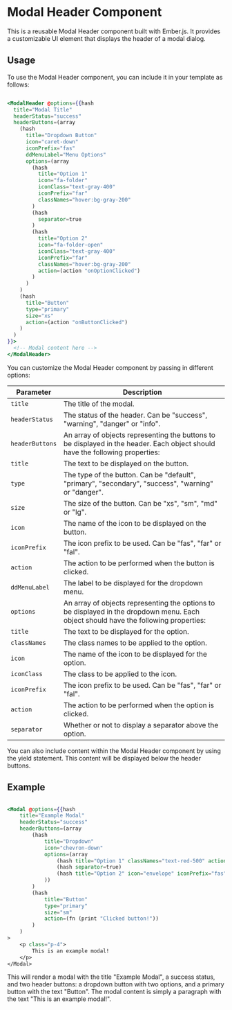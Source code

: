 # Modal Header Component

This is a reusable Modal Header component built with Ember.js. It provides a customizable UI element that displays the header of a modal dialog.

## Usage

To use the Modal Header component, you can include it in your template as follows:


```hbs

<ModalHeader @options={{hash 
  title="Modal Title"
  headerStatus="success"
  headerButtons=(array 
    (hash 
      title="Dropdown Button" 
      icon="caret-down" 
      iconPrefix="fas" 
      ddMenuLabel="Menu Options" 
      options=(array 
        (hash 
          title="Option 1" 
          icon="fa-folder" 
          iconClass="text-gray-400" 
          iconPrefix="far"
          classNames="hover:bg-gray-200"
        ) 
        (hash 
          separator=true
        ) 
        (hash 
          title="Option 2" 
          icon="fa-folder-open" 
          iconClass="text-gray-400" 
          iconPrefix="far"
          classNames="hover:bg-gray-200"
          action=(action "onOptionClicked")
        )
      )
    )
    (hash 
      title="Button" 
      type="primary" 
      size="xs" 
      action=(action "onButtonClicked")
    )
  )
}}>
  <!-- Modal content here -->
</ModalHeader>

```

You can customize the Modal Header component by passing in different options:

| Parameter     | Description                                                                                                                          |
|---------------|--------------------------------------------------------------------------------------------------------------------------------------|
| `title`         | The title of the modal.                                                                                                              |
| `headerStatus`  | The status of the header. Can be "success", "warning", "danger" or "info".                                                           |
| `headerButtons` | An array of objects representing the buttons to be displayed in the header. Each object should have the following properties:        |
| `title`         | The text to be displayed on the button.                                                                                              |
| `type`          | The type of the button. Can be "default", "primary", "secondary", "success", "warning" or "danger".                                  |
| `size`          | The size of the button. Can be "xs", "sm", "md" or "lg".                                                                             |
| `icon`          | The name of the icon to be displayed on the button.                                                                                  |
| `iconPrefix`    | The icon prefix to be used. Can be "fas", "far" or "fal".                                                                            |
| `action`        | The action to be performed when the button is clicked.                                                                               |
| `ddMenuLabel`   | The label to be displayed for the dropdown menu.                                                                                     |
| `options`       | An array of objects representing the options to be displayed in the dropdown menu. Each object should have the following properties: |
| `title`         | The text to be displayed for the option.                                                                                             |
| `classNames`    | The class names to be applied to the option.                                                                                         |
| `icon`          | The name of the icon to be displayed for the option.                                                                                 |
| `iconClass`     | The class to be applied to the icon.                                                                                                 |
| `iconPrefix`    | The icon prefix to be used. Can be "fas", "far" or "fal".                                                                            |
| `action`        | The action to be performed when the option is clicked.                                                                               |
| `separator`     | Whether or not to display a separator above the option.                                                                              |

You can also include content within the Modal Header component by using the yield statement. This content will be displayed below the header buttons.



## Example

```hbs

<Modal @options={{hash
    title="Example Modal"
    headerStatus="success"
    headerButtons=(array
        (hash
            title="Dropdown"
            icon="chevron-down"
            options=(array
                (hash title="Option 1" classNames="text-red-500" action=(fn (print "Clicked option 1!")))
                (hash separator=true)
                (hash title="Option 2" icon="envelope" iconPrefix="fas" action=(fn (print "Clicked option 2!")))
            ))
        )
        (hash
            title="Button"
            type="primary"
            size="sm"
            action=(fn (print "Clicked button!"))
        )
    )
>
    <p class="p-4">
        This is an example modal!
    </p>
</Modal>


```

This will render a modal with the title "Example Modal", a success status, and two header buttons: a dropdown button with two options, and a primary button with the text "Button". The modal content is simply a paragraph with the text "This is an example modal!".





